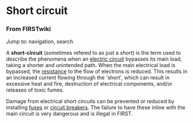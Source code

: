 # Short circuit

### From FIRSTwiki

Jump to: navigation, search

A **short-circuit** (sometimes refered to as just a _short_) is the term used
to describe the phenomena when an [electric
circuit](/index.php?title=Electric_circuit&action=edit "Electric circuit" )
bypasses its main load, taking a shorter and unintended path. When the main
electrical load is bypassed, the [resistance](Resistance
"Resistance" ) to the flow of electrons is reduced. This results in an
increased current flowing through the 'short', which can result in excessive
heat and fire, destruction of electrical components, and/or releases of toxic
fumes.

Damage from electrical short circuits can be prevented or reduced by
installing [fuses](/index.php?title=Fuse&action=edit "Fuse" ) or [circuit
breakers](Circuit_breaker "Circuit breaker" ). The failure to have
these inline with the main circuit is very dangerous and is illegal in FIRST.

